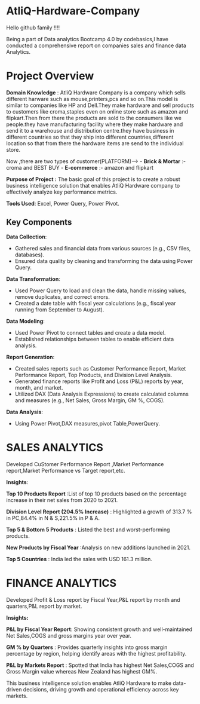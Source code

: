 # AtliQ-Hardware-Company
Hello github family !!!!

Being a part of Data analytics Bootcamp 4.0 by codebasics,I have conducted a comprehensive report on companies sales and finance data Analytics.

# Project Overview
**Domain Knowledge** : AtliQ Hardware Company is a company which sells different harware such as mouse,printers,pcs and so on.This model is similar to companies like HP and Dell.They make hardware and sell products to customers like croma,staples even on online store such as amazon and flipkart.Then from there the products are sold to the consumers like we people.they have manufacturing facility where they make hardware and send it to a warehouse and distribution centre.they have business in different countries so that they ship into different countries,different location so that from there the hardware items are send to the individual store.

Now ,there are two types of customer(PLATFORM)--> - **Brick & Mortar** :- croma and BEST BUY
                                                  - **E-commerce**     :- amazon and flipkart
                                                  
**Purpose of Project :** The basic goal of this project is to create a robust business intelligence solution that enables AtliQ Hardware company to effectively analyze key performance metrics. 


**Tools Used**: Excel, Power Query, Power Pivot.

## Key Components
**Data Collection**:
- Gathered sales and financial data from various sources (e.g., CSV files, databases).
- Ensured data quality by cleaning and transforming the data using Power Query.

**Data Transformation**:
- Used Power Query to load and clean the data, handle missing values, remove duplicates, and correct errors.
- Created a date table with fiscal year calculations (e.g., fiscal year running from September to August).

**Data Modeling**:
- Used Power Pivot to connect tables and create a data model.
- Established relationships between tables to enable efficient data analysis.

**Report Generation**:
- Created sales reports such as Customer Performance Report, Market Performance Report, Top Products, and Division Level Analysis.
- Generated finance reports like Profit and Loss (P&L) reports by year, month, and market.
- Utilized DAX (Data Analysis Expressions) to create calculated columns and measures (e.g., Net Sales, Gross Margin, GM %, COGS).

**Data Analysis**:
- Using Power Pivot,DAX measures,pivot Table,PowerQuery.

# SALES ANALYTICS
  Developed CuStomer Performance Report ,Market Performance report,Market Performance vs Target report,etc.

  **Insights**:

**Top 10 Products Report** :List of top 10 products based on the percentage increase in their net sales from 2020 to 2021.

**Division Level Report (204.5% Increase)** : Highlighted a growth of 313.7 % in PC,84.4% in N & S,221.5% in P & A.

**Top 5 & Bottom 5 Products** :  Listed the best and worst-performing products.

**New Products by Fiscal Year** :Analysis on  new additions launched in 2021. 

**Top 5 Countries** : India led the sales with USD 161.3 million.
    
# FINANCE ANALYTICS
   Developed Profit & Loss report by Fiscal Year,P&L report by month and quarters,P&L report by market.

**Insights:**

**P&L by Fiscal Year Report**: Showing consistent growth and well-maintained Net Sales,COGS and gross margins year over year.

**GM % by Quarters** : Provides quarterly insights into gross margin percentage by region, helping identify areas with the highest profitability.

**P&L by Markets Report** : Spotted that India has highest Net Sales,COGS and Gross Margin value whereas New Zealand has highest GM%. 

This business intelligence solution enables AtliQ Hardware to make data-driven decisions, driving growth and operational efficiency across key markets.
